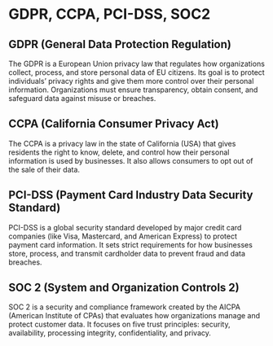 # GDPR, CCPA, PCI-DSS, SOC2

## GDPR (General Data Protection Regulation)
The GDPR is a European Union privacy law that regulates how organizations collect, process, and store personal data of EU citizens.
Its goal is to protect individuals’ privacy rights and give them more control over their personal information.
Organizations must ensure transparency, obtain consent, and safeguard data against misuse or breaches.

## CCPA (California Consumer Privacy Act)
The CCPA is a privacy law in the state of California (USA) that gives residents the right to know, delete, and control how their personal information is used by businesses.
It also allows consumers to opt out of the sale of their data.

## PCI-DSS (Payment Card Industry Data Security Standard)
PCI-DSS is a global security standard developed by major credit card companies (like Visa, Mastercard, and American Express) to protect payment card information.
It sets strict requirements for how businesses store, process, and transmit cardholder data to prevent fraud and data breaches.

## SOC 2 (System and Organization Controls 2)
SOC 2 is a security and compliance framework created by the AICPA (American Institute of CPAs) that evaluates how organizations manage and protect customer data.
It focuses on five trust principles: security, availability, processing integrity, confidentiality, and privacy.

